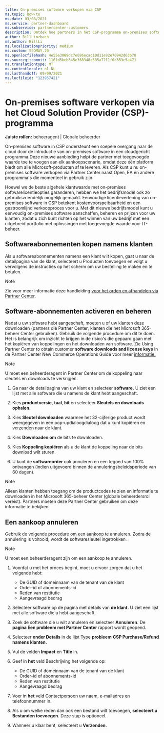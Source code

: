 ```yaml
---
title: On-premises software verkopen via CSP
ms.topic: how-to
ms.date: 03/08/2021
ms.service: partner-dashboard
ms.subservice: partnercenter-customers
description: Ontdek hoe partners in het CSP-programma on-premises softwareabonnementen kunnen kopen, beheren, verkopen en annuleren namens klanten in Partner Center.
author: BillLinzbach
ms.author: BillLi
ms.localizationpriority: medium
ms.custom: SEOMAY.20
ms.openlocfilehash: 4e55e3069dc7e086ecac10d11e92e70942d63b78
ms.sourcegitcommit: 1161d5bcb345e368348c535a7211f0d353c5a471
ms.translationtype: MT
ms.contentlocale: nl-NL
ms.lasthandoff: 09/09/2021
ms.locfileid: "123957421"
---
```

# <a name="sell-on-premises-software-through-the-cloud-solution-provider-csp-program"></a>On-premises software verkopen via het Cloud Solution Provider (CSP)-programma

**Juiste rollen:** beheeragent | Globale beheerder

On-premises software in CSP ondersteunt een soepele overgang naar de cloud door de introductie van on-premises software in een cloudgericht programma.Deze nieuwe aanbieding helpt de partner met toegevoegde waarde toe te voegen aan elk aankoopscenario, omdat deze één platform biedt om alle Microsoft-producten af te leveren. Als CSP kunt u nu on-premises software verkopen via Partner Center naast Open, EA en andere programma's die momenteel in gebruik zijn.  
 
Hoewel we de beste algehele klantwaarde met on-premises softwarelicentieopties garanderen, hebben we het bedrijfsmodel ook zo gebruiksvriendelijk mogelijk gemaakt. Eenvoudige licentieverlening van on-premises software in CSP betekent kostenvoorspelbaarheid en een gestroomlijnd verkoopproces voor u. Met dit nieuwe bedrijfsmodel kunt u eenvoudig on-premises software aanschaffen, beheren en prijzen voor uw klanten, zodat u zich kunt richten op het winnen van uw bedrijf met een uitgebreid portfolio met oplossingen met toegevoegde waarde voor IT-beheer.

## <a name="buy-software-subscriptions-on-behalf-of-customers"></a>Softwareabonnementen kopen namens klanten

Als u softwareabonnementen namens een klant wilt kopen, gaat u naar de detailpagina van de klant, selecteert u Producten toevoegen en volgt u vervolgens de instructies op het scherm om uw bestelling te maken en te betalen.

> [!NOTE]
> Zie voor meer informatie deze handleiding [voor het orden en afhandelen via Partner Center](https://partner.microsoft.com/resources/detail/guide-to-ordering-and-fulfillment-through-partner-center-pdf).

## <a name="activate-and-manage-software-subscriptions"></a>Software-abonnementen activeren en beheren

Nadat u uw software hebt aangeschaft, moeten u of uw klanten deze downloaden (partners die Partner Center; klanten die het Microsoft 365-beheer Center gebruiken). Gebruik de volgende procedure om dit te doen. Het is belangrijk om inzicht te krijgen in de risico's die gepaard gaan met het kopiëren van koppelingen en het downloaden van software. Zie Using Partner Center to obtain customer **software downloads and license keys** in de Partner Center New Commerce Operations Guide voor meer [informatie.](https://partner.microsoft.com/resources/detail/partner-center-new-commerce-operations-guide-pdf)

> [!NOTE]
> U moet een beheerderagent in Partner Center om de koppeling naar sleutels en downloads te verkrijgen.

1. Ga naar de detailpagina van uw klant en selecteer **software.** U ziet een lijst met alle software die u namens de klant hebt aangeschaft.

2. Kies **productversie**, **taal**, **bit** en selecteer **Sleutels en downloads ophalen.** 

3. Kies **Sleutel downloaden** waarmee het 32-cijferige product wordt weergegeven in een pop-updialoogdialoog dat u kunt kopiëren en verzenden naar de klant. 

4. Kies **Downloaden om** de bits te downloaden. 

5. Kies **Koppeling kopiëren** als u de klant de koppeling naar de bits download wilt sturen. 

6. U kunt de **softwareorder** ook annuleren en een tegoed van 100% ontvangen (indien uitgevoerd binnen de annuleringsbeleidsperiode van 60 dagen).

> [!NOTE]
> Alleen klanten hebben toegang om de productcodes te zien en informatie te downloaden in het Microsoft 365-beheer Center (globale beheerdersrol vereist). Partners moeten deze Partner Center gebruiken om deze informatie te bekijken.

## <a name="cancel-a-purchase"></a>Een aankoop annuleren

Gebruik de volgende procedure om een aankoop te annuleren. Zodra de annulering is voltooid, wordt de softwaresleutel ingetrokken.

> [!NOTE]
> U moet een beheerderagent zijn om een aankoop te annuleren. 

1.  Voordat u met het proces begint, moet u ervoor zorgen dat u het volgende hebt: 
    - De GUID of domeinnaam van de tenant van de klant
    - Order-id of abonnements-id
    - Reden van restitutie
    - Aangevraagd bedrag

2.  Selecteer software op de pagina met details van **de klant.** U ziet een lijst met alle software die u hebt aangeschaft. 

3.  Zoek de software die u wilt annuleren en selecteer **Annuleren.** De **pagina Een probleem met Partner Center** rapport wordt geopend. 

4.  Selecteer **onder Details** in de lijst Type **probleem** **CSP Purchase/Refund namens klanten.**

5.  Vul de velden **Impact** en **Title** in. 

6.  Geef in **het** veld Beschrijving het volgende op: 
    -   De GUID of domeinnaam van de tenant van de klant
    -   Order-id of abonnements-id
    -   Reden van restitutie
    -   Aangevraagd bedrag

7.  Voer in **het** veld Contactpersoon uw naam, e-mailadres en telefoonnummer in. 

8.  Als u om welke reden dan ook een bestand wilt toevoegen, **selecteert u Bestanden toevoegen.** Deze stap is optioneel. 

9.  Wanneer u klaar bent, selecteert u **Verzenden.**
